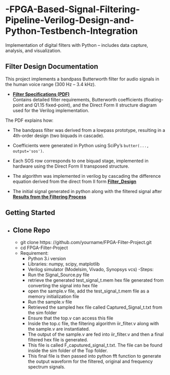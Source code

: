 # -FPGA-Based-Signal-Filtering-Pipeline-Verilog-Design-and-Python-Testbench-Integration
Implementation of digital filters with Python – includes data capture, analysis, and visualization.


## Filter Design Documentation

This project implements a bandpass Butterworth filter for audio signals in the human voice range (300 Hz – 3.4 kHz).  

- **[Filter Specifications (PDF)](Filter_Specifications_Updated.pdf)**  
  Contains detailed filter requirements, Butterworth coefficients (floating-point and Q1.15 fixed-point), and the Direct Form II structure diagram used for the Verilog implementation.  

The PDF explains how:
- The bandpass filter was derived from a lowpass prototype, resulting in a 4th-order design (two biquads in cascade).  
- Coefficients were generated in Python using SciPy’s `butter(..., output='sos')`.  
- Each SOS row corresponds to one biquad stage, implemented in hardware using the Direct Form II transposed structure.
- The algorithm was implemented in verilog by cascading the difference equation derived from the direct from II form **[Filter_Design](Source/src/simple_IIR_Filter.v)**

- The initial signal generated in python along with the filtered signal after **[Results from the Filtering Process](Results)**

## Getting Started
 - ## Clone Repo
     -  git clone https: //github.com/yourname/FPGA-Filter-Project.git
     -  cd FPGA-Filter-Project
     -  Requirement:
         - Python 3.i version
         -  Libraries: numpy, scipy, matplotlib
         -  Verilog simulator (Modelsim, Vivado, Synopsys vcs)
      -Steps:
         - Run the Signal_Source.py file
         - retrieve the generated test_signal_t.mem hex file generated from converting the signal into hex file
         - open the sample.v file, add the test_signal_t.mem file as a memory initialization file
         - Run the sample.v file
         - Retrieved the sampled hex file called Captured_Signal_t.txt from the sim folder
         - Ensure that the top.v can access this file
         - Inside the top.c file, the filtering algorithm iir_filter.v along with the sample.v are instantiated.
         - The output of the sample.v are fed into iir_filter.v and then a final filtered hex file is generated.
         - This file is called F_caputured_signal_t.txt. The file can be found inside the sim folder of the Top folder.
         - This final file is then passed into python fft function to generate the output waveform for the filtered, original and frequency spectrum signals.
           
